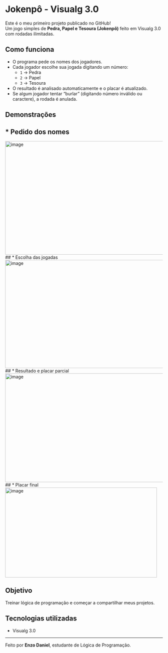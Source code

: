 # Jokenpô - Visualg 3.0

Este é o meu primeiro projeto publicado no GitHub!  
Um jogo simples de **Pedra, Papel e Tesoura (Jokenpô)** feito em Visualg 3.0 com rodadas ilimitadas.

##  Como funciona
- O programa pede os nomes dos jogadores.
- Cada jogador escolhe sua jogada digitando um número:
  - `1` → Pedra 
  - `2` → Papel 
  - `3` → Tesoura 
- O resultado é analisado automaticamente e o placar é atualizado.
- Se algum jogador tentar “burlar” (digitando número inválido ou caractere), a rodada é anulada.

##  Demonstrações
## * Pedido dos nomes
  <img width="554" height="362" alt="image" src="https://github.com/user-attachments/assets/848246d6-63ff-450a-9534-bb6de57db6d0" />
## * Escolha das jogadas
 <img width="568" height="345" alt="image" src="https://github.com/user-attachments/assets/46bd2c62-d697-4641-8640-ed2416890e24" />
## * Resultado e placar parcial
   <img width="559" height="347" alt="image" src="https://github.com/user-attachments/assets/74b91ebf-cf8e-45fb-8bb7-115670c085ec" />
## * Placar final
  <img width="485" height="287" alt="image" src="https://github.com/user-attachments/assets/6bbb6960-5d4c-4d13-9fde-dee3ac0d4d0e" />

##  Objetivo
Treinar lógica de programação e começar a compartilhar meus projetos.

## Tecnologias utilizadas
- Visualg 3.0

---
Feito por **Enzo Daniel**, estudante de Lógica de Programação.

